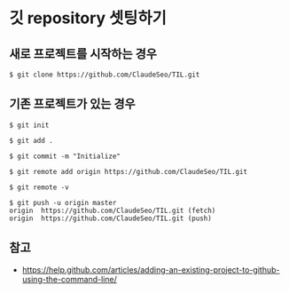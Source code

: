 # 깃 repository 셋팅하기

## 새로 프로젝트를 시작하는 경우
```
$ git clone https://github.com/ClaudeSeo/TIL.git
```

## 기존 프로젝트가 있는 경우
```
$ git init

$ git add .

$ git commit -m "Initialize"

$ git remote add origin https://github.com/ClaudeSeo/TIL.git

$ git remote -v

$ git push -u origin master
origin	https://github.com/ClaudeSeo/TIL.git (fetch)
origin	https://github.com/ClaudeSeo/TIL.git (push)
```

## 참고
- https://help.github.com/articles/adding-an-existing-project-to-github-using-the-command-line/
